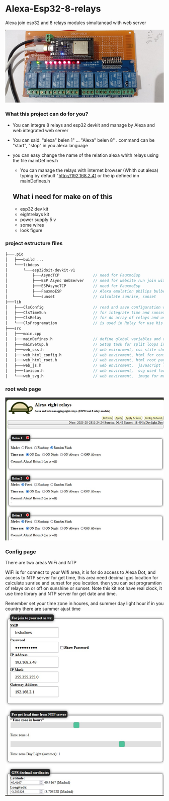 # Alexa-Esp32-8-relays
Alexa join esp32 and 8 relays modules simultanead with web server 

![alt text](https://github.com/vniclos/Alexa-Esp32-8-relays/blob/main/images/hardware.jpg?raw=true)

### What this  project can do for you?
- You can integre 8 relays and esp32 devkit  and manage by Alexa and web integrated web server

- You can said:  "alexa" <commad>  belen 1" ... "Alexa" <command> belen 8" . command can be  "start", "stop" in you alexa language

- you can easy change the name of the relation alexa whith relays using the file mainDefines.h
  
  - You can manage the relays with internet browser (Whith out alexa) typing  by default "http://192.168.2.41 or the ip defined inn mainDefines.h 
  
  ## What i need for make on of this
  - esp32 dev kit
  - eightrelays kit
  - power supply 5 v
  - some wires
  - look figure


### project estructure files
```cpp
├───.pio
│   ├───build ...
│   └───libdeps
│       └───esp32doit-devkit-v1
│           ├───AsyncTCP               // need for FauxmoEsp
│           ├───ESP Async WebServer    // need for website run join with faxumo
│           ├───ESPAsyncTCP            // need for FauxmoEsp
│           ├───FauxmoESP              // Alexa emulation philips bulbe
│           └───sunset                 // calculate sunrise, sunset
├───lib
│   ├───ClsConfig                      // read and save configuration wifi, time and sunset configuration
│   ├───ClsTimeSun                     // for integrate time and sunset and easy split his use
│   ├───ClsRelay                       // for do array of relays and use more easy
│   └───ClsProgramation                // is used in Relay for use his programation 
├───src
│   ├───main.cpp
│   ├───mainDefines.h                  // define global variables and object (prefix g_)
│   ├───mainSetup.h                    // Setup task for split loops in tasks and set witch procesor use
│   ├───web_css.h                      // web evirorment, css stile sheet for web enviroment
│   ├───web_html_config.h              // web enviroment, html for config is used join class ClsConfig
│   ├───web_html_root.h                // web enviroment, html root page, it used for manage relays 
│   ├───web_js.h                       // web enviroment,  javascript library
│   ├───favicon.h                      // web enviroment,  svg used for favicon
│   └───web_svg.h                      // web enviroment,  image for more funny web page

```

### root web page

![alt text](images/relaysroot.jpg?raw=true)
### Config page
There are two areas WiFi and NTP 

WiFi is for connect to your Wifi area, it is for do access to Alexa Dot, and access to NTP server for get time, this area need decimal gps location for calculate sunrise and sunset for you location. then you can set programtion of relays on or off on sunshine or sunset.  Note this kit not have real clock, it use time library and NTP server for get date and time.

Remember set your time zone in houres, and summer day light hour if in you country there are summer ajust time
![alt text](https://github.com/vniclos/Alexa-Esp32-8-relays/blob/main/images/config.jpg?raw=true)


